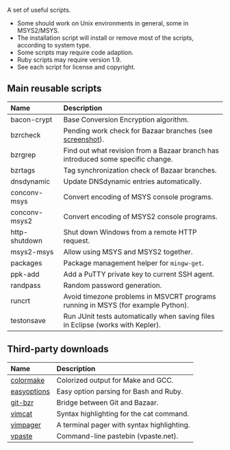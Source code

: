 A set of useful scripts.

* Some should work on Unix environments in general, some in MSYS2/MSYS.
* The installation script will install or remove most of the scripts, according to system type.
* Some scripts may require code adaption.
* Ruby scripts may require version 1.9.
* See each script for license and copyright.

## Main reusable scripts

Name           |  Description
:------------- |  :----------
bacon-crypt    |  Base Conversion Encryption algorithm.
bzrcheck       |  Pending work check for Bazaar branches (see [screenshot](https://github.com/renatosilva/scripts/raw/master/bzrcheck.png)).
bzrgrep        |  Find out what revision from a Bazaar branch has introduced some specific change.
bzrtags        |  Tag synchronization check of Bazaar branches.
dnsdynamic     |  Update DNSdynamic entries automatically.
conconv-msys   |  Convert encoding of MSYS console programs.
conconv-msys2  |  Convert encoding of MSYS2 console programs.
http-shutdown  |  Shut down Windows from a remote HTTP request.
msys2-msys     |  Allow using MSYS and MSYS2 together.
packages       |  Package management helper for `mingw-get`.
ppk-add        |  Add a PuTTY private key to current SSH agent.
randpass       |  Random password generation.
runcrt         |  Avoid timezone problems in MSVCRT programs running in MSYS (for example Python).
testonsave     |  Run JUnit tests automatically when saving files in Eclipse (works with Kepler).

## Third-party downloads

Name              |  Description
:---------------- |  :----------
[colormake][1]    |  Colorized output for Make and GCC.
[easyoptions][2]  |  Easy option parsing for Bash and Ruby.
[git-bzr][3]      |  Bridge between Git and Bazaar.
[vimcat][4]       |  Syntax highlighting for the cat command.
[vimpager][5]     |  A terminal pager with syntax highlighting.
[vpaste][6]       |  Command-line pastebin (vpaste.net).

[1]: https://github.com/renatosilva/colormake
[2]: https://github.com/renatosilva/easyoptions
[3]: https://github.com/termie/git-bzr-ng
[4]: https://github.com/renatosilva/vimpager
[5]: https://github.com/renatosilva/vimpager
[6]: http://vpaste.net
